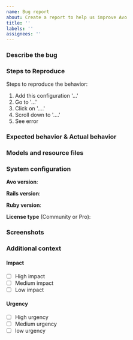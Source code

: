 ```yaml
---
name: Bug report
about: Create a report to help us improve Avo
title: ''
labels: ''
assignees: ''
---
```


### Describe the bug
<!--
A clear and concise description of what the bug is.
You can use https://avodemo.herokuapp.com as the base app for the given instructions.
-->

### Steps to Reproduce
Steps to reproduce the behavior:
1. Add this configuration '...'
2. Go to '...'
3. Click on '....'
4. Scroll down to '....'
5. See error

### Expected behavior & Actual behavior
<!-- Tell us what should happen and what happens instead. -->

### Models and resource files
<!-- If it helps with replicating the issue, please add models and resources configuration. -->

### System configuration
**Avo version**:

**Rails version**:

**Ruby version**:

**License type** (Community or Pro):

### Screenshots
<!-- If applicable, add screenshots to help explain your problem. -->

### Additional context
<!-- Add any other context about the problem here. -->

<!--
  How much are you impacted by this issue?
  Please set a level of Impact and Urgency
  (Mark [x] inside the brackets)
-->
#### Impact

 - [ ] High impact
 - [ ] Medium impact
 - [ ] Low impact

#### Urgency

 - [ ] High urgency
 - [ ] Medium urgency
 - [ ] low urgency
